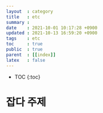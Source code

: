 ```yaml
---
layout  : category
title   : etc
summary : 
date    : 2021-10-01 10:17:28 +0900
updated : 2021-10-13 16:59:20 +0900
tags    : etc
toc     : true
public  : true
parent  : [[index]]
latex   : false
---
```

* TOC
{:toc}

# 잡다 주제
